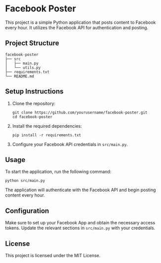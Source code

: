 # Facebook Poster

This project is a simple Python application that posts content to Facebook every hour. It utilizes the Facebook API for authentication and posting.

## Project Structure

```
facebook-poster
├── src
│   ├── main.py
│   └── utils.py
├── requirements.txt
└── README.md
```

## Setup Instructions

1. Clone the repository:
   ```
   git clone https://github.com/yourusername/facebook-poster.git
   cd facebook-poster
   ```

2. Install the required dependencies:
   ```
   pip install -r requirements.txt
   ```

3. Configure your Facebook API credentials in `src/main.py`.

## Usage

To start the application, run the following command:
```
python src/main.py
```

The application will authenticate with the Facebook API and begin posting content every hour.

## Configuration

Make sure to set up your Facebook App and obtain the necessary access tokens. Update the relevant sections in `src/main.py` with your credentials.

## License

This project is licensed under the MIT License.